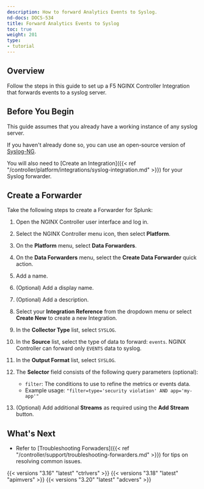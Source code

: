 ```yaml
---
description: How to forward Analytics Events to Syslog.
nd-docs: DOCS-534
title: Forward Analytics Events to Syslog
toc: true
weight: 201
type:
- tutorial
---
```


## Overview

Follow the steps in this guide to set up a F5 NGINX Controller Integration that forwards events to a syslog server.

## Before You Begin

This guide assumes that you already have a working instance of any syslog server.

If you haven't already done so, you can use an open-source version of [Syslog-NG](https://www.syslog-ng.com/products/open-source-log-management/).

You will also need to [Create an Integration]({{< ref "/controller/platform/integrations/syslog-integration.md" >}}) for your Syslog forwarder.

## Create a Forwarder

Take the following steps to create a Forwarder for Splunk:

1. Open the NGINX Controller user interface and log in.
1. Select the NGINX Controller menu icon, then select **Platform**.
1. On the **Platform** menu, select **Data Forwarders**.
1. On the **Data Forwarders** menu, select the **Create Data Forwarder** quick action.
1. Add a name.
1. (Optional) Add a display name.
1. (Optional) Add a description.
1. Select your **Integration Reference** from the dropdown menu or select **Create New** to create a new Integration.
1. In the **Collector Type** list, select `SYSLOG`.
1. In the **Source** list, select the type of data to forward: `events`. NGINX Controller can forward only `EVENTS` data to syslog.
1. In the **Output Format** list, select `SYSLOG`.
1. The **Selector** field consists of the following query parameters (optional):

   - `filter`: The conditions to use to refine the metrics or events data.
   - Example usage: `"filter=type='security violation' AND app='my-app'"`

1. (Optional) Add additional **Streams** as required using the **Add Stream** button.

## What's Next

- Refer to [Troubleshooting Forwaders]({{< ref "/controller/support/troubleshooting-forwarders.md" >}}) for tips on resolving common issues.

{{< versions "3.16" "latest" "ctrlvers" >}}
{{< versions "3.18" "latest" "apimvers" >}}
{{< versions "3.20" "latest" "adcvers" >}}
